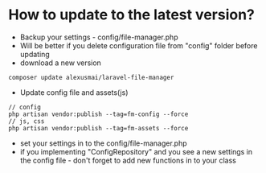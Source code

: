 # How to update to the latest version?

- Backup your settings - config/file-manager.php
- Will be better if you delete configuration file from "config" folder before updating
- download a new version

```
composer update alexusmai/laravel-file-manager
```

- Update config file and assets(js)

```
// config
php artisan vendor:publish --tag=fm-config --force
// js, css
php artisan vendor:publish --tag=fm-assets --force
```

- set your settings in to the config/file-manager.php
- if you implementing "ConfigRepository" and you see a new settings in 
the config file - don't forget to add new functions in to your class

